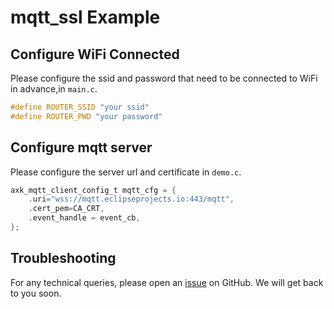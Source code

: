 # mqtt_ssl Example

## Configure WiFi Connected

Please configure the ssid and password that need to be connected to WiFi in advance,in `main.c`.

```c
#define ROUTER_SSID "your ssid"
#define ROUTER_PWD "your password"
```

## Configure mqtt server

Please configure the server url and certificate in `demo.c`.

```c
axk_mqtt_client_config_t mqtt_cfg = {
    .uri="wss://mqtt.eclipseprojects.io:443/mqtt",
    .cert_pem=CA_CRT,
    .event_handle = event_cb,
};
```

## Troubleshooting

For any technical queries, please open an [issue](https://github.com/Ai-Thinker-Open/Ai-Thinker-WB2/issues) on GitHub. We will get back to you soon.
